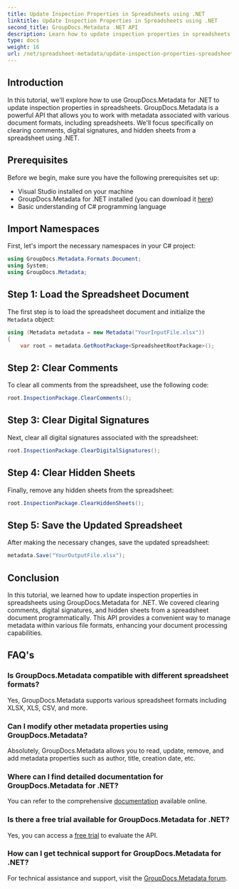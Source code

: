 ```yaml
---
title: Update Inspection Properties in Spreadsheets using .NET
linktitle: Update Inspection Properties in Spreadsheets using .NET
second_title: GroupDocs.Metadata .NET API
description: Learn how to update inspection properties in spreadsheets using GroupDocs.Metadata for .NET. Manage comments, signatures, and hidden sheets with ease.
type: docs
weight: 16
url: /net/spreadsheet-metadata/update-inspection-properties-spreadsheets/
---
```

## Introduction
In this tutorial, we'll explore how to use GroupDocs.Metadata for .NET to update inspection properties in spreadsheets. GroupDocs.Metadata is a powerful API that allows you to work with metadata associated with various document formats, including spreadsheets. We'll focus specifically on clearing comments, digital signatures, and hidden sheets from a spreadsheet using .NET.
## Prerequisites
Before we begin, make sure you have the following prerequisites set up:
- Visual Studio installed on your machine
- GroupDocs.Metadata for .NET installed (you can download it [here](https://releases.groupdocs.com/metadata/net/))
- Basic understanding of C# programming language

## Import Namespaces
First, let's import the necessary namespaces in your C# project:
```csharp
using GroupDocs.Metadata.Formats.Document;
using System;
using GroupDocs.Metadata;
```
## Step 1: Load the Spreadsheet Document
The first step is to load the spreadsheet document and initialize the `Metadata` object:
```csharp
using (Metadata metadata = new Metadata("YourInputFile.xlsx"))
{
    var root = metadata.GetRootPackage<SpreadsheetRootPackage>();
```
## Step 2: Clear Comments
To clear all comments from the spreadsheet, use the following code:
```csharp
root.InspectionPackage.ClearComments();
```
## Step 3: Clear Digital Signatures
Next, clear all digital signatures associated with the spreadsheet:
```csharp
root.InspectionPackage.ClearDigitalSignatures();
```
## Step 4: Clear Hidden Sheets
Finally, remove any hidden sheets from the spreadsheet:
```csharp
root.InspectionPackage.ClearHiddenSheets();
```
## Step 5: Save the Updated Spreadsheet
After making the necessary changes, save the updated spreadsheet:
```csharp
metadata.Save("YourOutputFile.xlsx");
```

## Conclusion
In this tutorial, we learned how to update inspection properties in spreadsheets using GroupDocs.Metadata for .NET. We covered clearing comments, digital signatures, and hidden sheets from a spreadsheet document programmatically. This API provides a convenient way to manage metadata within various file formats, enhancing your document processing capabilities.

## FAQ's
### Is GroupDocs.Metadata compatible with different spreadsheet formats?
Yes, GroupDocs.Metadata supports various spreadsheet formats including XLSX, XLS, CSV, and more.
### Can I modify other metadata properties using GroupDocs.Metadata?
Absolutely, GroupDocs.Metadata allows you to read, update, remove, and add metadata properties such as author, title, creation date, etc.
### Where can I find detailed documentation for GroupDocs.Metadata for .NET?
You can refer to the comprehensive [documentation](https://reference.groupdocs.com/metadata/net/) available online.
### Is there a free trial available for GroupDocs.Metadata for .NET?
Yes, you can access a [free trial](https://releases.groupdocs.com/) to evaluate the API.
### How can I get technical support for GroupDocs.Metadata for .NET?
For technical assistance and support, visit the [GroupDocs.Metadata forum](https://forum.groupdocs.com/c/metadata/14).
